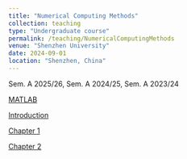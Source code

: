 ```yaml
---
title: "Numerical Computing Methods"
collection: teaching
type: "Undergraduate course"
permalink: /teaching/NumericalComputingMethods
venue: "Shenzhen University"
date: 2024-09-01
location: "Shenzhen, China"
---
```


Sem. A 2025/26, Sem. A 2024/25, Sem. A 2023/24


<a class="button pdf" href="https://li-x-p.github.io/files/Course/numericalComputationMethod/introduction-to-matlab.pdf" rel="permalink">MATLAB</a>

<a class="button pdf" href="https://li-x-p.github.io/files/Course/numericalComputationMethod/Intro.pdf" rel="permalink">Introduction</a>

<a class="button pdf" href="https://li-x-p.github.io/files/Course/numericalComputationMethod/Chapter_1.pdf" rel="permalink">Chapter 1</a>

<a class="button pdf" href="https://li-x-p.github.io/files/Course/numericalComputationMethod/Chapter_2.pdf" rel="permalink">Chapter 2</a>

<!-- <a class="button pdf" href="https://li-x-p.github.io/files/Course/numericalComputationMethod/Chapter_3.pdf" rel="permalink">Chapter 3</a>

<a class="button pdf" href="https://li-x-p.github.io/files/Course/numericalComputationMethod/Chapter_4.pdf" rel="permalink">Chapter 4</a>

<a class="button pdf" href="https://li-x-p.github.io/files/Course/numericalComputationMethod/Chapter_5.pdf" rel="permalink">Chapter 5</a>

<a class="button pdf" href="https://li-x-p.github.io/files/Course/numericalComputationMethod/Chapter_6.pdf" rel="permalink">Chapter 6</a>-->

